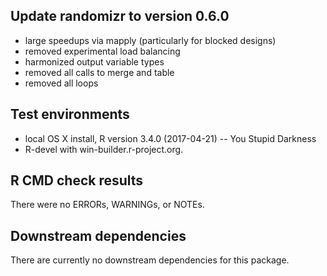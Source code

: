 ## Update randomizr to version 0.6.0
* large speedups via mapply (particularly for blocked designs)
* removed experimental load balancing
* harmonized output variable types
* removed all calls to merge and table
* removed all loops

## Test environments
* local OS X install, R version 3.4.0 (2017-04-21) -- You Stupid Darkness
* R-devel with win-builder.r-project.org.

## R CMD check results
There were no ERRORs, WARNINGs, or NOTEs.

## Downstream dependencies
There are currently no downstream dependencies for this package.

